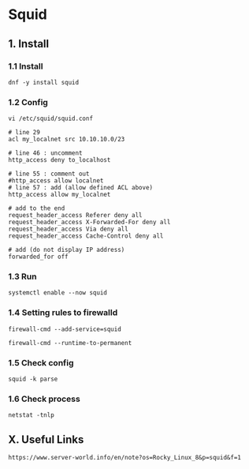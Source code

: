 # Squid

## 1. Install

### 1.1 Install

    dnf -y install squid
    
### 1.2 Config

    vi /etc/squid/squid.conf
    
    # line 29
    acl my_localnet src 10.10.10.0/23
    
    # line 46 : uncomment
    http_access deny to_localhost
    
    # line 55 : comment out
    #http_access allow localnet
    # line 57 : add (allow defined ACL above)
    http_access allow my_localnet
    
    # add to the end
    request_header_access Referer deny all
    request_header_access X-Forwarded-For deny all
    request_header_access Via deny all
    request_header_access Cache-Control deny all
    
    # add (do not display IP address)
    forwarded_for off

### 1.3 Run

    systemctl enable --now squid
    
### 1.4 Setting rules to firewalld

    firewall-cmd --add-service=squid
    
    firewall-cmd --runtime-to-permanent

### 1.5 Check config

    squid -k parse

### 1.6 Check process

    netstat -tnlp

## X. Useful Links

    https://www.server-world.info/en/note?os=Rocky_Linux_8&p=squid&f=1
